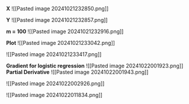 **X**
![[Pasted image 20241021232850.png]]

**Y**
![[Pasted image 20241021232857.png]]

**m = 100**
![[Pasted image 20241021232916.png]]

**Plot**
![[Pasted image 20241021233042.png]]

![[Pasted image 20241021233417.png]]

**Gradient for logistic regression**
![[Pasted image 20241022001923.png]]
**Partial Derivative**
![[Pasted image 20241022001943.png]]

![[Pasted image 20241022002926.png]]

![[Pasted image 20241022011834.png]]